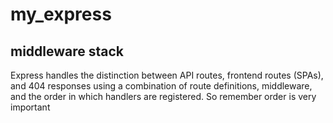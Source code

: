 # my_express

## middleware stack

Express handles the distinction between API routes, frontend routes (SPAs), and 404 responses using a combination of route definitions, middleware, and the order in which handlers are registered. So remember order is very important
